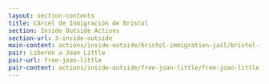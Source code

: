 ```yaml
---
layout: section-contents
title: Cárcel de Inmigración de Bristol
section: Inside Outside Actions
section-url: 3-inside-outside
main-content: actions/inside-outside/bristol-immigration-jail/bristol-immigration-jail.md
pair: Liberen a Joan Little
pair-url: free-joan-little
pair-content: actions/inside-outside/free-joan-little/free-joan-little.md
---
```

